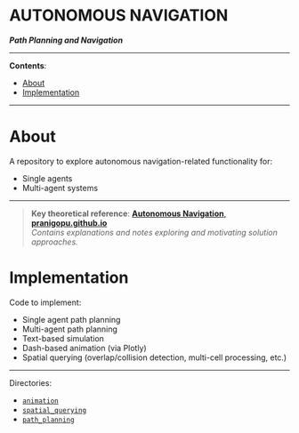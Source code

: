 <h1>AUTONOMOUS NAVIGATION</h1>

***Path Planning and Navigation***

---

**Contents**:

- [About](#about)
- [Implementation](#implementation)

---

# About
A repository to explore autonomous navigation-related functionality for:

- Single agents
- Multi-agent systems

---

> **Key theoretical reference**: [**Autonomous Navigation**, **pranigopu.github.io**]([./ideation](https://pranigopu.github.io/autonomous-navigation/)) <br> *Contains explanations and notes exploring and motivating solution approaches.*

# Implementation
Code to implement:

- Single agent path planning
- Multi-agent path planning
- Text-based simulation
- Dash-based animation (via Plotly)
- Spatial querying (overlap/collision detection, multi-cell processing, etc.)

---

Directories:

- [`animation`](./animation/)
- [`spatial_querying`](./spatial_querying/)
- [`path_planning`](./path_planning/)